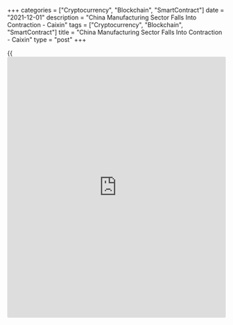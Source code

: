 +++
categories = ["Cryptocurrency", "Blockchain", "SmartContract"]
date = "2021-12-01"
description = "China Manufacturing Sector Falls Into Contraction - Caixin"
tags = ["Cryptocurrency", "Blockchain", "SmartContract"]
title = "China Manufacturing Sector Falls Into Contraction - Caixin"
type = "post"
+++

{{<iframe id="large-banner" src="https://www.bounty.group/#slide=8.0" width="100%" height="600" scrolling="no" style="border: 0px solid rgb(216, 221, 230); border-radius: 3px;">}}

The manufacturing sector in China slipped into contraction territory in
November, the latest survey from Caixin revealed on Wednesday with a
manufacturing PMI score of 49.9.

That's down from 50.6 in October and it falls beneath the boom-or-bust
line of 50 that separates expansion from contraction.

Chinese manufacturing output rose for the first time since July during
November, though the rate of expansion was only fractional. Panel
members indicated that firmer market conditions and a relative
improvement in energy supply had supported higher production. That said,
subdued customer demand, rising costs and limited power supply at some
firms dampened overall growth.

Total new work fell marginally in November, following two months of
expansion. Some firms linked relatively muted demand conditions to the
pandemic and high output prices. New work from abroad also fell, albeit
at the softest rate for four months, amid reports of reduced foreign
demand due to the ongoing pandemic and challenges in shipping items to
clients.

For comments and feedback [contact](https://www.playgroundfx.com/contact/): editorial@rtt[news](https://www.letsplayfx.com/blog/forex-news-website/).com

[Economic News][1]

 **What parts of the world are seeing the best (and worst) economic
performances lately? Click[here][2] to check out our [Econ Scorecard][2]
and find out! See up-to-the-moment [ranking](https://www.playgroundfx.com/blog/crypto-exchange-ranking/)s for the best and worst
performers in [GDP][3], [unemployment rate][4], [inflation][5] and much
more.**

   1. www.rtt[news](https://www.letsplayfx.com/blog/forex-news-website/).com/Content/EconomicNews.aspx
   2. www.rtt[news](https://www.letsplayfx.com/blog/forex-news-website/).com/economic-scorecard/world-rank/unemployment-rate/highest-performance.aspx
   3. www.rtt[news](https://www.letsplayfx.com/blog/forex-news-website/).com/economic-scorecard/world-rank/GDP/highest-performance.aspx
   4. www.rtt[news](https://www.letsplayfx.com/blog/forex-news-website/).com/economic-scorecard/world-rank/unemployment-rate/lowest-performance.aspx
   5. www.rtt[news](https://www.letsplayfx.com/blog/forex-news-website/).com/economic-scorecard/world-rank/CPI/highest-performance.aspx